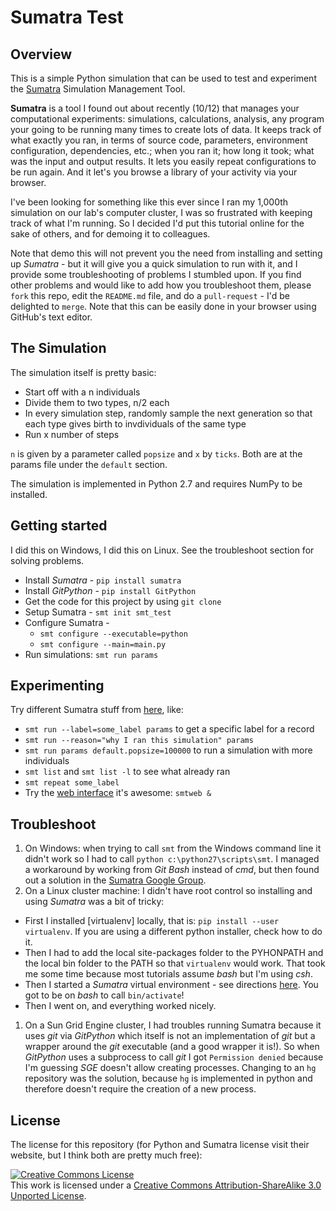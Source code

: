 # Sumatra Test

## Overview

This is a simple Python simulation that can be used to test and experiment the [Sumatra](http://packages.python.org/Sumatra/index.html) Simulation Management Tool.

**Sumatra** is a tool I found out about recently (10/12) that manages your computational experiments: 
simulations, calculations, analysis, any program your going to be running many times to create lots of data. 
It keeps track of what exactly you ran, in terms of source code, parameters, 
environment configuration, dependencies, etc.; when you ran it; 
how long it took; what was the input and output results. 
It lets you easily repeat configurations to be run again. 
And it let's you browse a library of your activity via your browser.

I've been looking for something like this ever since I ran my 1,000th simulation on our lab's computer cluster, 
I was so frustrated with keeping track of what I'm running. 
So I decided I'd put this tutorial online for the sake of others, and for demoing it to colleagues. 

Note that demo this will not prevent you the need from installing and setting up *Sumatra* - 
but it will give you a quick simulation to run with it, 
and I provide some troubleshooting of problems I stumbled upon.
If you find other problems and would like to add how you troubleshoot them, 
please `fork` this repo, edit the `README.md` file, and do a `pull-request` - 
I'd be delighted to `merge`. 
Note that this can be easily done in your browser using GitHub's text editor.

## The Simulation

The simulation itself is pretty basic:

  - Start off with a n individuals
  - Divide them to two types, n/2 each
  - In every simulation step, randomly sample the next generation so that each type gives birth to invdividuals of the same type
  - Run x number of steps

`n` is given by a parameter called `popsize` and `x` by `ticks`. 
Both are at the params file under the `default` section.

The simulation is implemented in Python 2.7 and requires NumPy to be installed.

## Getting started

I did this on Windows, I did this on Linux. See the troubleshoot section for solving problems.

  - Install *Sumatra* - `pip install sumatra`
  - Install *GitPython* - `pip install GitPython`  
  - Get the code for this project by using `git clone`
  - Setup Sumatra - `smt init smt_test`
  - Configure Sumatra - 
    - `smt configure --executable=python`
    - `smt configure --main=main.py`
  - Run simulations: `smt run params`

## Experimenting

Try different Sumatra stuff from [here](http://packages.python.org/Sumatra/command_reference.html), like:

  - `smt run --label=some_label params` to get a specific label for a record
  - `smt run --reason="why I ran this simulation" params`
  - `smt run params default.popsize=100000` to run a simulation with more individuals
  - `smt list` and `smt list -l` to see what already ran
  - `smt repeat some_label`
  - Try the [web interface](http://packages.python.org/Sumatra/web_interface.html) it's awesome: `smtweb &`

## Troubleshoot

1. On Windows: when trying to call `smt` from the Windows command line it didn't work so I had to call `python c:\python27\scripts\smt`. I managed a workaround by working from *Git Bash* instead of *cmd*, but then found out a solution in the [Sumatra Google Group](https://groups.google.com/forum/?fromgroups=#!topic/sumatra-users/Jlo7Ixhp1dM).
1. On a Linux cluster machine: I didn't have root control so installing and using *Sumatra* was a bit of tricky:
  - First I installed [virtualenv] locally, that is: `pip install --user virtualenv`. If you are using a different python installer, check how to do it.
  - Then I had to add the local site-packages folder to the PYHONPATH and the local bin folder to the PATH so that `virtualenv` would work. That took me some time because most tutorials assume *bash* but I'm using *csh*.
  - Then I started a *Sumatra* virtual environment - see directions [here](http://www.clemesha.org/blog/modern-python-hacker-tools-virtualenv-fabric-pip/). You got to be on *bash* to call `bin/activate`!
  - Then I went on, and everything worked nicely.
1. On a Sun Grid Engine cluster, I had troubles running Sumatra because it uses *git* via *GitPython* which itself is not an implementation of *git* but a wrapper around the *git* executable (and a good wrapper it is!). So when *GitPython* uses a subprocess to call *git* I got `Permission denied` because I'm guessing *SGE* doesn't allow creating processes. Changing to an `hg` repository was the solution, because `hg` is implemented in python and therefore doesn't require the creation of a new process.
## License

The license for this repository (for Python and Sumatra license visit their website, but I think both are pretty much free):

<a rel="license" href="http://creativecommons.org/licenses/by-sa/3.0/"><img alt="Creative Commons License" style="border-width:0" src="http://i.creativecommons.org/l/by-sa/3.0/88x31.png" /></a><br />This work is licensed under a <a rel="license" href="http://creativecommons.org/licenses/by-sa/3.0/">Creative Commons Attribution-ShareAlike 3.0 Unported License</a>.

